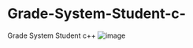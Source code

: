 # Grade-System-Student-c-
Grade System Student c++
![image](https://github.com/Hades-Dev/Grade-System-Student-c-/assets/36410284/872fc502-47a6-48d8-b6d8-992047aeb332)
